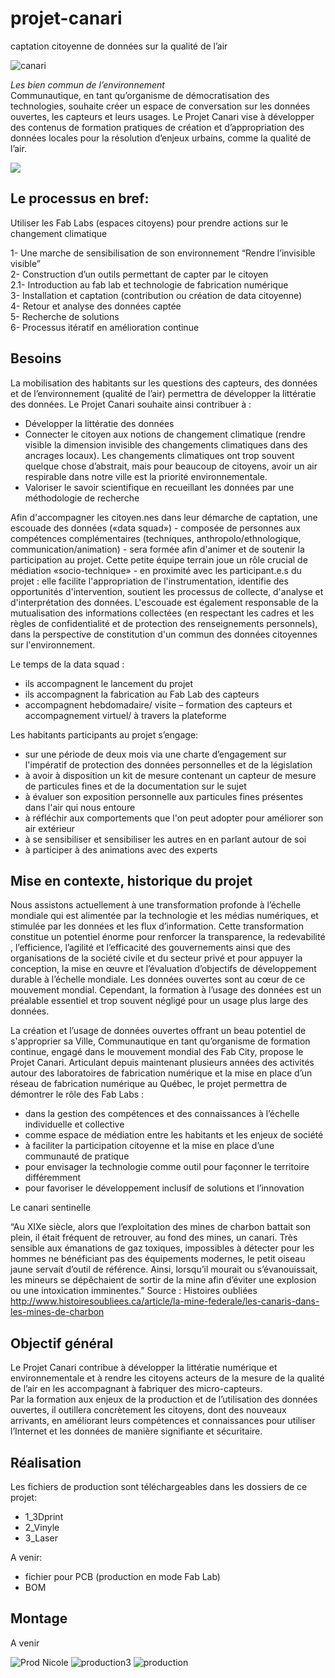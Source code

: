 # projet-canari
captation citoyenne de données sur la qualité de l’air

![canari](https://user-images.githubusercontent.com/65183668/88518769-4cc0e780-cff1-11ea-9ab4-789a533bc584.jpg)

_Les bien commun de l’environnement_  
Communautique, en tant qu’organisme de démocratisation des technologies, souhaite créer un espace de conversation sur les données ouvertes, les capteurs et leurs usages. Le Projet Canari vise à développer des contenus de formation pratiques de création et d’appropriation des données locales pour la résolution d’enjeux urbains, comme la qualité de l’air.  

[![](http://img.youtube.com/vi/Zew5YFMf60w/0.jpg)](http://www.youtube.com/watch?v=Zew5YFMf60w "Click to see our trailer")

## Le processus en bref:  
Utiliser les Fab Labs (espaces citoyens) pour prendre actions sur le changement climatique

1- Une marche de sensibilisation de son environnement  “Rendre l’invisible visible”  
2- Construction d’un outils permettant de capter par le citoyen  
  2.1- Introduction au fab lab et technologie de fabrication numérique  
3- Installation et captation (contribution ou création de data citoyenne)  
4- Retour et analyse des données captée  
5- Recherche de solutions  
6- Processus itératif en amélioration continue  

## Besoins  
La mobilisation des habitants sur les questions des capteurs, des données et de l’environnement (qualité de l’air) permettra de développer la littératie des données.
Le Projet Canari souhaite ainsi contribuer à :
* Développer la littératie des données
* Connecter le citoyen aux notions de changement climatique (rendre visible la dimension invisible des changements climatiques dans des ancrages locaux). Les changements climatiques ont trop souvent quelque chose d’abstrait, mais pour beaucoup de citoyens, avoir un air respirable dans notre ville est la priorité environnementale.
* Valoriser le savoir scientifique en recueillant les données par une méthodologie de recherche  

Afin d'accompagner les citoyen.nes dans leur démarche de captation, une escouade des données («data squad») - composée de personnes aux compétences complémentaires (techniques, anthropolo/ethnologique, communication/animation) - sera formée afin d'animer et de soutenir la participation au projet. Cette petite équipe terrain joue un rôle crucial de médiation «socio-technique» - en proximité avec les participant.e.s du projet : elle facilite l'appropriation de l'instrumentation, identifie des opportunités d'intervention, soutient les processus de collecte, d'analyse et d'interprétation des données. L'escouade est également responsable de la mutualisation des informations collectées (en respectant les cadres et les règles de confidentialité et de protection des renseignements personnels), dans la perspective de constitution d'un commun des données citoyennes sur l'environnement.  

Le temps de la data squad :  
* ils accompagnent le lancement du projet
* ils accompagnent la fabrication au Fab Lab des capteurs
* accompagnent hebdomadaire/ visite – formation des capteurs et accompagnement virtuel/ à travers la plateforme



Les habitants participants au projet s’engage:
* sur une période de deux mois via une charte d’engagement sur l'impératif de protection des données personnelles et de la législation
* à avoir à disposition un kit de mesure contenant un capteur de mesure de particules fines et de la documentation sur le sujet
* à évaluer son exposition personnelle aux particules fines présentes dans l'air qui nous entoure
* à réfléchir aux comportements que l'on peut adopter pour améliorer son air extérieur
* à se sensibiliser et sensibiliser les autres en en parlant autour de soi
* à participer à des animations avec des experts

## Mise en contexte, historique du projet
Nous assistons actuellement à une transformation profonde à l’échelle mondiale qui est alimentée par la technologie et les médias numériques, et stimulée par les données et les flux d’information. Cette transformation constitue un potentiel énorme pour renforcer la transparence, la redevabilité , l’efficience, l’agilité et l’efficacité des gouvernements ainsi que des organisations de la société civile et du secteur privé et pour appuyer la conception, la mise en œuvre et l’évaluation d’objectifs de développement durable à l’échelle mondiale. Les données ouvertes sont au cœur de ce mouvement mondial. Cependant, la formation à l’usage des données est un préalable essentiel et trop souvent négligé pour un usage plus large des données.

La création et l’usage de données ouvertes offrant un beau potentiel de s'approprier sa Ville, Communautique en tant qu’organisme de formation continue, engagé dans le mouvement mondial des Fab City, propose le Projet Canari. Articulant depuis maintenant plusieurs années des activités autour des laboratoires de fabrication numérique et la mise en place d’un réseau de fabrication numérique au Québec, le projet permettra de démontrer le rôle des Fab Labs :
* dans la gestion des compétences et des connaissances à l’échelle individuelle et collective
* comme espace de médiation entre les habitants et les enjeux de société
* à faciliter la participation citoyenne et la mise en place d’une communauté de pratique
* pour envisager la technologie comme outil pour façonner le territoire différemment
* pour favoriser le développement inclusif de solutions et l’innovation

Le canari sentinelle

“Au XIXe siècle, alors que l’exploitation des mines de charbon battait son plein, il était fréquent de retrouver, au fond des mines, un canari. Très sensible aux émanations de gaz toxiques, impossibles à détecter pour les hommes ne bénéficiant pas des équipements modernes, le petit oiseau jaune servait d’outil de référence. Ainsi, lorsqu’il mourait ou s’évanouissait, les mineurs se dépêchaient de sortir de la mine afin d’éviter une explosion ou une intoxication imminentes.” Source : Histoires oubliées http://www.histoiresoubliees.ca/article/la-mine-federale/les-canaris-dans-les-mines-de-charbon﻿

## Objectif général
Le Projet Canari contribue à développer la littératie numérique et environnementale et à rendre les citoyens acteurs de la mesure de la qualité de l’air en les accompagnant à fabriquer des micro-capteurs.  
Par la formation aux enjeux de la production et de l’utilisation des données ouvertes, il outillera concrètement les citoyens, dont des nouveaux arrivants, en améliorant leurs compétences et connaissances pour utiliser l’Internet et les données de manière signifiante et sécuritaire.  

## Réalisation  

Les fichiers de production sont téléchargeables dans les dossiers de ce projet:  
* 1_3Dprint  
* 2_Vinyle  
* 3_Laser  
  
A venir:  
* fichier pour PCB (production en mode Fab Lab)  
* BOM  

## Montage  
A venir  

![Prod Nicole](https://user-images.githubusercontent.com/65183668/88374761-9b287900-cd9a-11ea-88eb-7fd440376410.JPG)
![production3](https://user-images.githubusercontent.com/65183668/88374768-9cf23c80-cd9a-11ea-9560-c96102b47028.png)
![production](https://user-images.githubusercontent.com/65183668/88374770-9ebc0000-cd9a-11ea-9215-9414950eca64.jpg)
